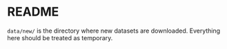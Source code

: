 # README

`data/new/` is the directory where new datasets are downloaded. Everything here should be treated as temporary.
